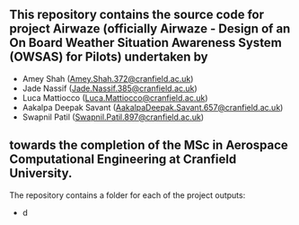 
This repository contains the source code for project Airwaze (officially Airwaze - Design of an On Board Weather Situation Awareness System (OWSAS) for Pilots) undertaken by
-
* Amey Shah (Amey.Shah.372@cranfield.ac.uk)
* Jade Nassif (Jade.Nassif.385@cranfield.ac.uk)
* Luca Mattiocco (Luca.Mattiocco@cranfield.ac.uk)
* Aakalpa Deepak Savant (AakalpaDeepak.Savant.657@cranfield.ac.uk)
* Swapnil Patil (Swapnil.Patil.897@cranfield.ac.uk)

towards the completion of the MSc in Aerospace Computational Engineering at Cranfield University.
-
The repository contains a folder for each of the project outputs:
* d
